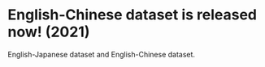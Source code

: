 # English-Chinese dataset is released now! (2021)

English-Japanese dataset and English-Chinese dataset.
